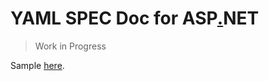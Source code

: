 # YAML SPEC Doc for ASP[.]()NET
> Work in Progress

Sample [here](/yml/build-and-release/asp-net-core.yml).

